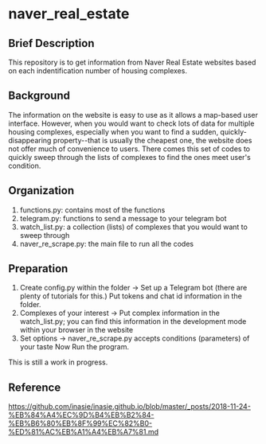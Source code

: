 # naver_real_estate

## Brief Description
This repository is to get information from Naver Real Estate websites based on each indentification number of housing complexes.

## Background
The information on the website is easy to use as it allows a map-based user interface. However, when you would want to check lots of data for multiple housing complexes, especially when you want to find a sudden, quickly-disappearing property--that is usually the cheapest one, the website does not offer much of convenience to users. There comes this set of codes to quickly sweep through the lists of complexes to find the ones meet user's condition.

## Organization
1. functions.py: contains most of the functions
2. telegram.py: functions to send a message to your telegram bot
3. watch_list.py: a collection (lists) of complexes that you would want to sweep through
4. naver_re_scrape.py: the main file to run all the codes

## Preparation
1. Create config.py within the folder
    -> Set up a Telegram bot (there are plenty of tutorials for this.) Put tokens and chat id information in the folder.
2. Complexes of your interest
    -> Put complex information in the watch_list.py; you can find this information in the development mode within your browser in the website
3. Set options
    -> naver_re_scrape.py accepts conditions (parameters) of your taste
Now Run the program.

This is still a work in progress.

## Reference
<https://github.com/inasie/inasie.github.io/blob/master/_posts/2018-11-24-%EB%84%A4%EC%9D%B4%EB%B2%84-%EB%B6%80%EB%8F%99%EC%82%B0-%ED%81%AC%EB%A1%A4%EB%A7%81.md>